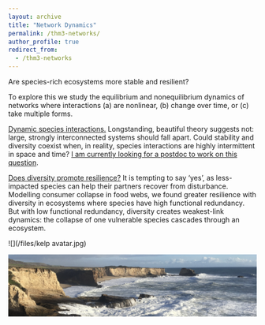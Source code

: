 ```yaml
---
layout: archive
title: "Network Dynamics"
permalink: /thm3-networks/
author_profile: true
redirect_from:
  - /thm3-networks
---
```


Are species-rich ecosystems more stable and resilient? 

To explore this we study the equilibrium and nonequilibrium dynamics of networks where interactions (a) are nonlinear, (b) change over time, or (c) take multiple forms.

<ins>Dynamic species interactions.</ins> Longstanding, beautiful theory suggests not: large, strongly interconnected systems should fall apart. Could stability and diversity coexist when, in reality, species interactions are highly intermittent in space and time? [I am currently looking for a postdoc to work on this question](https://resiliencelab.github.io/join/).

<ins>Does diversity promote resilience?</ins> It is tempting to say ‘yes’, as less-impacted species can help their partners recover from disturbance. Modelling consumer collapse in food webs, we found greater resilience with diversity in ecosystems where species have high functional redundancy. But with low functional redundancy, diversity creates weakest-link dynamics: the collapse of one vulnerable species cascades through an ecosystem.


![](/files/kelp avatar.jpg)


![](/files/7D289825-13D6-4A05-AB4D-4A48BDA6C7C4_1_201_a.jpeg)
